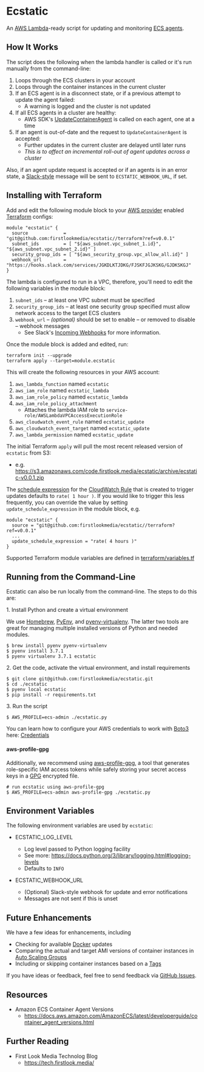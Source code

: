 
# Ecstatic

An [AWS Lambda](https://aws.amazon.com/lambda/)-ready script for updating and monitoring [ECS agents](https://github.com/aws/amazon-ecs-agent).

## How It Works

The script does the following when the lambda handler is called or it's run manually from the command-line:

1. Loops through the ECS clusters in your account
2. Loops through the container instances in the current cluster
3. If an ECS agent is in a disconnect state, or if a previous attempt to update the agent failed:
    - A warning is logged and the cluster is not updated
4. If all ECS agents in a cluster are healthy:
    - AWS SDK's [UpdateContainerAgent](https://docs.aws.amazon.com/AmazonECS/latest/APIReference/API_UpdateContainerAgent.html) is called on each agent, one at a time
5. If an agent is out-of-date and the request to `UpdateContainerAgent` is accepted:
    - Further updates in the current cluster are delayed until later runs
    - _This is to affect an incremental roll-out of agent updates across a cluster_

Also, if an agent update request is accepted or if an agents is in an error state, a [Slack-style](https://api.slack.com/incoming-webhooks) message will be sent to `ECSTATIC_WEBHOOK_URL`, if set.

## Installing with Terraform

Add and edit the following module block to your [AWS provider](https://www.terraform.io/docs/providers/aws/) enabled [Terraform](https://www.terraform.io/) configs:

```
module "ecstatic" {
  source             = "git@github.com:firstlookmedia/ecstatic//terraform?ref=v0.0.1"
  subnet_ids         = [ "${aws_subnet.vpc_subnet_1.id}", "${aws_subnet.vpc_subnet_2.id}" ]
  security_group_ids = [ "${aws_security_group.vpc_allow_all.id}" ]
  webhook_url        = "https://hooks.slack.com/services/JGKDLKTJDKG/FJSKFJGJKSKG/GJDKSKGJ"
}
```

The lambda is configured to run in a VPC, therefore, you'll need to edit the following variables in the module block:

1. `subnet_ids` – at least one VPC subnet must be specified
2. `security_group_ids` – at least one security group specified must allow network access to the target ECS clusters
3. `webhook_url` – _(optional)_ should be set to enable – or removed to disable – webhook messages
    - See Slack's [Incoming Webhooks](https://api.slack.com/incoming-webhooks) for more information.

Once the module block is added and edited, run:

```
terraform init --upgrade
terraform apply --target=module.ecstatic
```

This will create the following resources in your AWS account:

1. `aws_lambda_function` named `ecstatic`
1. `aws_iam_role` named `ecstatic_lambda`
1. `aws_iam_role_policy` named `ecstatic_lambda`
1. `aws_iam_role_policy_attachment`
    - Attaches the lambda IAM role to `service-role/AWSLambdaVPCAccessExecutionRole`
1. `aws_cloudwatch_event_rule` named `ecstatic_update`
1. `aws_cloudwatch_event_target` named `ecstatic_update`
1. `aws_lambda_permission` named `ecstatic_update`

The initial Terraform `apply` will pull the most recent released version of `ecstatic` from S3:

* e.g. https://s3.amazonaws.com/code.firstlook.media/ecstatic/archive/ecstatic-v0.0.1.zip

The [schedule expression](https://docs.aws.amazon.com/AmazonCloudWatch/latest/events/ScheduledEvents.html) for the [CloudWatch Rule](https://docs.aws.amazon.com/AmazonCloudWatch/latest/events/Create-CloudWatch-Events-Scheduled-Rule.html) that is created to trigger updates defaults to `rate( 1 hour )`.  If you would like to trigger this less frequently, you can override the value by setting `update_schedule_expression` in the module block, e.g.

```
module "ecstatic" {
  source = "git@github.com:firstlookmedia/ecstatic//terraform?ref=v0.0.1"
  ...
  update_schedule_expression = "rate( 4 hours )"
}
```

Supported Terraform module variables are defined in [terraform/variables.tf](terraform/variables.tf)

## Running from the Command-Line

Ecstatic can also be run locally from the command-line.  The steps to do this are:

1\. Install Python and create a virtual environment

We use [Homebrew](https://brew.sh/), [PyEnv](https://github.com/pyenv/pyenv), and [pyenv-virtualenv](https://github.com/pyenv/pyenv-virtualenv).  The latter two tools are great for managing multiple installed versions of Python and needed modules.

```
$ brew install pyenv pyenv-virtualenv
$ pyenv install 3.7.1
$ pyenv virtualenv 3.7.1 ecstatic
```

2\. Get the code, activate the virtual environment, and install requirements

```
$ git clone git@github.com:firstlookmedia/ecstatic.git
$ cd ./ecstatic
$ pyenv local ecstatic
$ pip install -r requirements.txt
```

3\. Run the script

```
$ AWS_PROFILE=ecs-admin ./ecstatic.py
```

You can learn how to configure your AWS credentials to work with [Boto3](https://github.com/boto/boto3) here: [Credentials](https://boto3.amazonaws.com/v1/documentation/api/latest/guide/configuration.html)

#### aws-profile-gpg

Additionally, we recommend using [aws-profile-gpg](https://github.com/firstlookmedia/aws-profile-gpg), a tool that generates role-specific IAM access tokens while safely storing your secret access keys in a [GPG](https://www.gnupg.org/) encrypted file.

```
# run ecstatic using aws-profile-gpg
$ AWS_PROFILE=ecs-admin aws-profile-gpg ./ecstatic.py
```

## Environment Variables

The following environment variables are used by `ecstatic`:

* ECSTATIC_LOG_LEVEL
    * Log level passed to Python logging facility
    * See more: https://docs.python.org/3/library/logging.html#logging-levels
    * Defaults to `INFO`

* ECSTATIC_WEBHOOK_URL
    * (Optional) Slack-style webhook for update and error notifications
    * Messages are not sent if this is unset

## Future Enhancements

We have a few ideas for enhancements, including

- Checking for available [Docker](https://www.docker.com) updates
- Comparing the actual and target AMI versions of container instances in [Auto Scaling Groups](https://docs.aws.amazon.com/autoscaling/ec2/userguide/AutoScalingGroup.html)
- Including or skipping container instances based on a [Tags](https://docs.aws.amazon.com/AWSEC2/latest/UserGuide/Using_Tags.html)

If you have ideas or feedback, feel free to send feedback via [GitHub Issues](https://github.com/firstlookmedia/ecstatic/issues).

## Resources

* Amazon ECS Container Agent Versions
    - https://docs.aws.amazon.com/AmazonECS/latest/developerguide/container_agent_versions.html

## Further Reading

* First Look Media Technolog Blog
    - https://tech.firstlook.media/
